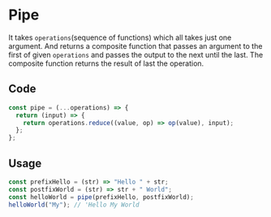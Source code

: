 # Pipe

It takes `operations`(sequence of functions) which all takes just one argument. And returns a composite function that passes an argument to the first of given `operations` and passes the output to the next until the last. The composite function returns the result of last the operation.

## Code

<!-- start: code-js -->

```js
const pipe = (...operations) => {
  return (input) => {
    return operations.reduce((value, op) => op(value), input);
  };
};
```

<!-- end: code-js -->

## Usage

```js
const prefixHello = (str) => "Hello " + str;
const postfixWorld = (str) => str + " World";
const helloWorld = pipe(prefixHello, postfixWorld);
helloWorld("My"); // 'Hello My World
```
